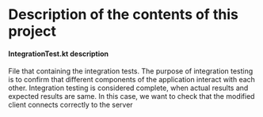 # Description of the contents of this project

#### IntegrationTest.kt description
File that containing the integration tests. The purpose of integration testing is to confirm that different components of the application interact with each other. Integration testing is considered complete, when actual results and expected results are same. In this case, we want to check that the modified client connects correctly to the server
